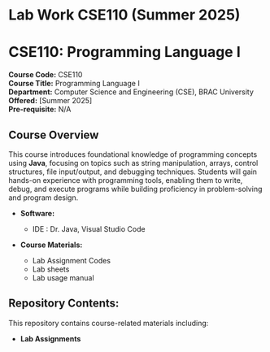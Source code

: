 # Lab Work CSE110 (Summer 2025)
# CSE110: Programming Language I  
**Course Code:** CSE110  
**Course Title:** Programming Language I  
**Department:** Computer Science and Engineering (CSE), BRAC University  
**Offered:** [Summer 2025]  
**Pre-requisite:** N/A  

## Course Overview  
This course introduces foundational knowledge of programming concepts using **Java**, focusing on topics such as string manipulation, arrays, control structures, file input/output, and debugging techniques. Students will gain hands-on experience with programming tools, enabling them to write, debug, and execute programs while building proficiency in problem-solving and program design.

  
- **Software:**  
  - IDE : Dr. Java, Visual Studio Code

- **Course Materials:**  
  - Lab Assignment Codes 
  - Lab sheets  
  - Lab usage manual

## Repository Contents:
This repository contains course-related materials including:
- **Lab Assignments**
